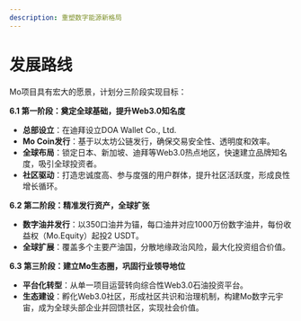 ```yaml
---
description: 重塑数字能源新格局
---
```


# 发展路线

Mo项目具有宏大的愿景，计划分三阶段实现目标：

**6.1 第一阶段：奠定全球基础，提升Web3.0知名度**

* **总部设立**：在迪拜设立DOA Wallet Co., Ltd.
* **Mo Coin发行**：基于以太坊公链发行，确保交易安全性、透明度和效率。
* **全球布局**：锁定日本、新加坡、迪拜等Web3.0热点地区，快速建立品牌知名度，吸引全球投资者。
* **社区驱动**：打造忠诚度高、参与度强的用户群体，提升社区活跃度，形成良性增长循环。

**6.2 第二阶段：精准发行资产，全球扩张**

* **数字油井发行**：以350口油井为锚，每口油井对应1000万份数字油井，每份收益权（Mo.Equity）起投2 USDT。
* **全球扩展**：覆盖多个主要产油国，分散地缘政治风险，最大化投资组合价值。

**6.3 第三阶段：建立Mo生态圈，巩固行业领导地位**

* **平台化转型**：从单一项目运营转向综合性Web3.0石油投资平台。
* **生态建设**：孵化Web3.0社区，形成社区共识和治理机制，构建Mo数字元宇宙，成为全球头部企业并回馈社区，实现社会价值。

